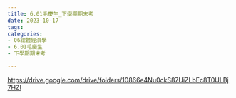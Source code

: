 ```yaml
---
title: 6.01毛慶生_下學期期末考
date: 2023-10-17
tags: 
categories:
- 06總體經濟學
- 6.01毛慶生
- 下學期期末考

---
```

https://drive.google.com/drive/folders/10866e4Nu0ckS87UiZLbEc8T0ULBj7HZI
